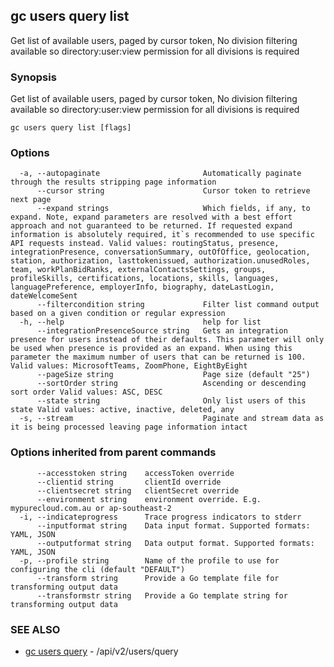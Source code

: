 ## gc users query list

Get list of available users, paged by cursor token, No division filtering available so directory:user:view permission for all divisions is required

### Synopsis

Get list of available users, paged by cursor token, No division filtering available so directory:user:view permission for all divisions is required

```
gc users query list [flags]
```

### Options

```
  -a, --autopaginate                       Automatically paginate through the results stripping page information
      --cursor string                      Cursor token to retrieve next page
      --expand strings                     Which fields, if any, to expand. Note, expand parameters are resolved with a best effort approach and not guaranteed to be returned. If requested expand information is absolutely required, it`s recommended to use specific API requests instead. Valid values: routingStatus, presence, integrationPresence, conversationSummary, outOfOffice, geolocation, station, authorization, lasttokenissued, authorization.unusedRoles, team, workPlanBidRanks, externalContactsSettings, groups, profileSkills, certifications, locations, skills, languages, languagePreference, employerInfo, biography, dateLastLogin, dateWelcomeSent
      --filtercondition string             Filter list command output based on a given condition or regular expression
  -h, --help                               help for list
      --integrationPresenceSource string   Gets an integration presence for users instead of their defaults. This parameter will only be used when presence is provided as an expand. When using this parameter the maximum number of users that can be returned is 100. Valid values: MicrosoftTeams, ZoomPhone, EightByEight
      --pageSize string                    Page size (default "25")
      --sortOrder string                   Ascending or descending sort order Valid values: ASC, DESC
      --state string                       Only list users of this state Valid values: active, inactive, deleted, any
  -s, --stream                             Paginate and stream data as it is being processed leaving page information intact
```

### Options inherited from parent commands

```
      --accesstoken string    accessToken override
      --clientid string       clientId override
      --clientsecret string   clientSecret override
      --environment string    environment override. E.g. mypurecloud.com.au or ap-southeast-2
  -i, --indicateprogress      Trace progress indicators to stderr
      --inputformat string    Data input format. Supported formats: YAML, JSON
      --outputformat string   Data output format. Supported formats: YAML, JSON
  -p, --profile string        Name of the profile to use for configuring the cli (default "DEFAULT")
      --transform string      Provide a Go template file for transforming output data
      --transformstr string   Provide a Go template string for transforming output data
```

### SEE ALSO

* [gc users query](gc_users_query.html)	 - /api/v2/users/query


